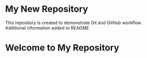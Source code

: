 # My New Repository
This repository is created to demonstrate Git and GitHub workflow.
Additional information added to README
<h1>Welcome to My Repository</h1>
